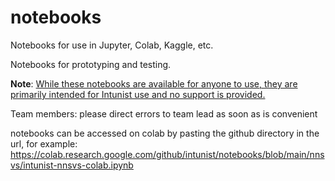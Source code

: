 # notebooks
Notebooks for use in Jupyter, Colab, Kaggle, etc.

Notebooks for prototyping and testing.

**Note**: <ins>While these notebooks are available for anyone to use, they are primarily intended for Intunist use and no support is provided.</ins>

Team members: please direct errors to team lead as soon as is convenient

notebooks can be accessed on colab by pasting the github directory in the url, for example: https://colab.research.google.com/github/intunist/notebooks/blob/main/nnsvs/intunist-nnsvs-colab.ipynb
